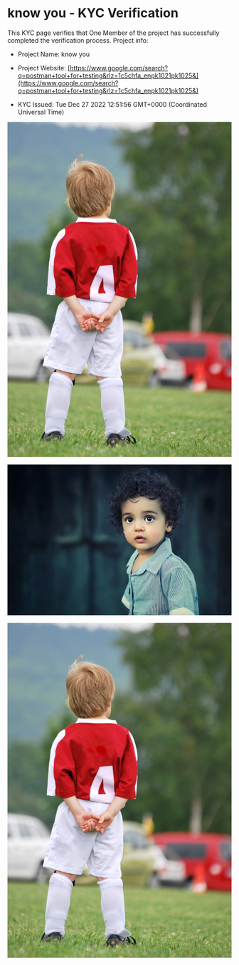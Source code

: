 # know you - KYC Verification
		


This KYC page verifies that One Member of the project has successfully completed the verification process. Project info:
		


- Project Name: know you
		

- Project Website: [https://www.google.com/search?q=postman+tool+for+testing&rlz=1c5chfa_enpk1021pk1025&](https://www.google.com/search?q=postman+tool+for+testing&rlz=1c5chfa_enpk1021pk1025&)
		

- KYC Issued: Tue Dec 27 2022 12:51:56 GMT+0000 (Coordinated Universal Time)
		


![This is an face image](./personFace.png)
		

![This is an cnic image](./cnicImage.png)
		

![This is an passport image](./passportImage.png)
	